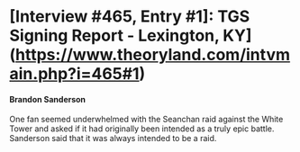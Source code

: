 # [Interview #465, Entry #1]: TGS Signing Report - Lexington, KY](https://www.theoryland.com/intvmain.php?i=465#1)

#### Brandon Sanderson

One fan seemed underwhelmed with the Seanchan raid against the White Tower and asked if it had originally been intended as a truly epic battle. Sanderson said that it was always intended to be a raid.

